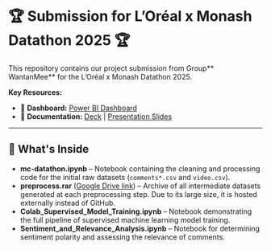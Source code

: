 # 🏆 Submission for L’Oréal x Monash Datathon 2025 🏆

This repository contains our project submission from Group** WantanMee** for the L’Oréal x Monash Datathon 2025.

**Key Resources:**

*   🎨 **Dashboard:** [Power BI Dashboard](https://app.powerbi.com/view?r=eyJrIjoiMGJkMDMzY2QtZjgyNy00Yjc5LWEzOGEtNTZjNTcyNTZiNmIyIiwidCI6IjBmZWQwM2EzLTQwMmQtNDYzMy1hOGNkLThiMzA4ODIyMjUzZSIsImMiOjEwfQ%3D%3D)
*   📄 **Documentation:** [Deck](https://cloudmails-my.sharepoint.com/:w:/g/personal/tp068221_mail_apu_edu_my/EbsIeTS0YL5LrnwjlGSye_YBM_l6irO-n1yPzv8l6rI8jQ?e=7RUqqa) |  [Presentation Slides](https://www.canva.com/design/DAGyxJ0gyvQ/09DuPt_j-aIwdzPWBtz_PQ/edit)

---
## 🚀 What's Inside
* **mc-datathon.ipynb** – Notebook containing the cleaning and processing code for the initial raw datasets (`comments*.csv` and `video.csv`).
* **preprocess.rar** ([Google Drive link](https://drive.google.com/file/d/148VXGEYQ0Oww3QH6R7DX-QDFT5xv-U_D/view?usp=sharing)) – Archive of all intermediate datasets generated at each preprocessing step. Due to its large size, it is hosted externally instead of GitHub.
* **Colab_Supervised_Model_Training.ipynb** – Notebook demonstrating the full pipeline of supervised machine learning model training.
* **Sentiment_and_Relevance_Analysis.ipynb** – Notebook for determining sentiment polarity and assessing the relevance of comments.

